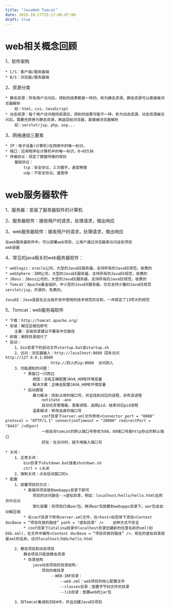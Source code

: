 ```yaml
---
title: "JavaWeb Tomcat"
date: 2019-10-27T15:17:06-07:00
draft: true
---
```


# web相关概念回顾

1、软件架构

    * C/S：客户端/服务器端
    * B/S：浏览器/服务器端

2、资源分类

    * 静态资源：所有用户访问后，得到的结果都是一样的，称为静态资源。静态资源可以直接被浏览器解析
        如：html，css，JavaScript
    * 动态资源：每个用户访问相同资源后，得到的结果可能不一样，称为动态资源。动态资源被访问后，需要先转换为静态资源，再返回给浏览器，直接被浏览器解析
        如：servlet/jsp，php，asp...

3、网络通信三要素

    * IP：电子设备(计算机)在网络中的唯一标识。
    * 端口：应用程序在计算机中的唯一标识。0~65536
    * 传输协议：规定了数据传输的规则
        基础协议：
            tcp：安全协议，三次握手。速度稍慢
            udp：不安全协议。速度快

# web服务器软件

1、服务器：安装了服务器软件的计算机

2、服务器软件：接收用户的请求，处理请求，做出响应

3、web服务器软件：接收用户的请求，处理请求，做出响应

    在web服务器软件中，可以部署web项目，让用户通过浏览器来访问这些项目
    web容器

4、常见的java相关的web服务器软件：

    * weblogic：oracle公司，大型的JavaEE服务器，支持所有的JavaEE规范，收费的
    * webSphere：IBM公司，大型的JavaEE服务器，支持所有的JavaEE规范，收费的
    * JBoss：JBoss公司的，大型的JavaEE服务器，支持所有的JavaEE规范，收费的
    * Tomcat：Apache基金组织，中小型的JavaEE服务器，仅仅支持少量的JavaEE规范 servlet/jsp，开源的，免费的。

    JavaEE：Java语音在企业级开发中使用的技术规范的总和，一共规定了13项大的规范

5、Tomcat：web服务端软件

    * 下载：http://tomcat.apache.org/
    * 安装：解压压缩包即可
        主要：安装目录建议不要有中文路径
    * 卸载：删除目录就行了
    * 启动：
        1、bin目录下的启动文件startup.bat或startup.sh
        2、访问：浏览器输入：http://localhost:8080 回车访问  http://127.0.0.1:8080
                        http://别人的ip:8080  访问别人
        3、可能遇到的问题：
            * 黑窗口一闪而过
                原因：没有正确配置JAVA_HOME环境变量
                解决方案：正确去配置JAVA_HOME环境变量
            * 启动报错
                暴力解决：找到占用的端口号，并且找到对应的进程，杀死该进程
                    netstate -ano
                    启动任务管理器，查看进程，选择pid，结束对应pid进程
                温柔解决：修改自身的端口号  
                    conf目录下server.xml文件修改<Connector port = "8080" protocol = "HTTP/1.1" connectionTimeout = "20000" redirectPort = "8443" />的port
                    一般会将tomcat的默认端口号修改为80。80端口号是http协议的默认端口
                    好处：在访问时，就不用输入端口号

    * 关闭：
        1、正常关闭：
            bin目录下shutdown.bat或者shutdown.sh
            ctrl + c关闭
        2、强制关闭：点击启动窗口的x
    * 配置
        1、部署项目的方式：
            * 直接将项目放到webapps目录下即可
                项目的访问路径-->虚拟目录，例如：localhost/hello/hello.html在网页中访问
                简化部署：将项目打成war包，再讲war包放置到webapps目录下。war包会自动解压缩
            * 在conf目录下修改server.xml文件，在<host>标签体下添加<Context docBase = “项目存放的路径” path = "虚拟目录" />    这种方式不安全
            * conf目录下Catalina目录中localhost目录创建新的任意名称的xml(如bbb.xml)，在文件中编写<Context docBase = “项目存放的路径” />，现在的虚拟目录就是xml的名称，访问localhost/bbb/hello.html
        
        2、静态项目和动态项目
            静态项目只能放静态资源
            * 目录结构
                java动态项目的目录结构：
                    项目的根目录
                        --WEB-INF目录：
                            --web.xml：web项目的核心配置文件
                            --classes目录：放置字节码文件的目录
                            --lib目录：放置web的jar包
        
        3、将Tomcat集成到IDEA中，并且创建JavaEE项目